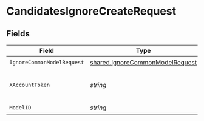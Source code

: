 # CandidatesIgnoreCreateRequest


## Fields

| Field                                                                                     | Type                                                                                      | Required                                                                                  | Description                                                                               |
| ----------------------------------------------------------------------------------------- | ----------------------------------------------------------------------------------------- | ----------------------------------------------------------------------------------------- | ----------------------------------------------------------------------------------------- |
| `IgnoreCommonModelRequest`                                                                | [shared.IgnoreCommonModelRequest](../../../pkg/models/shared/ignorecommonmodelrequest.md) | :heavy_check_mark:                                                                        | N/A                                                                                       |
| `XAccountToken`                                                                           | *string*                                                                                  | :heavy_check_mark:                                                                        | Token identifying the end user.                                                           |
| `ModelID`                                                                                 | *string*                                                                                  | :heavy_check_mark:                                                                        | N/A                                                                                       |